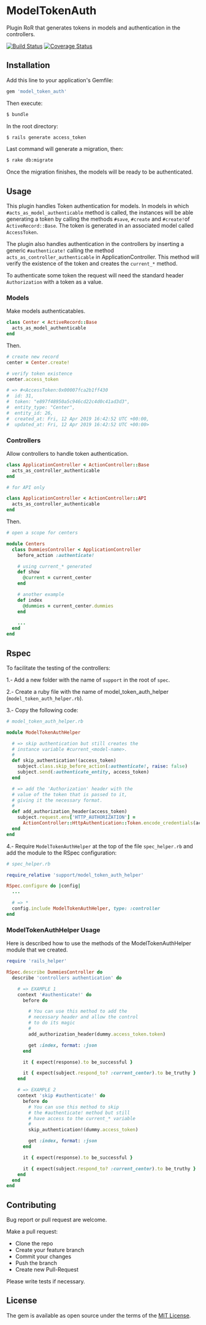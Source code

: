 # ModelTokenAuth

Plugin RoR that generates tokens in models and authentication in the controllers.

[![Build Status](https://travis-ci.org/Kinedu/model_token_auth.svg?branch=develop)](https://travis-ci.org/Kinedu/model_token_auth) [![Coverage Status](https://coveralls.io/repos/github/armando1339/model_token_auth/badge.svg?branch=develop)](https://coveralls.io/github/armando1339/model_token_auth?branch=develop)

## Installation

Add this line to your application's Gemfile:

```ruby
gem 'model_token_auth'
```

Then execute:

```bash
$ bundle
```

In the root directory:

```bash
$ rails generate access_token
```

Last command will generate a migration, then:

```bash
$ rake db:migrate
```

Once the migration finishes, the models will be ready to be authenticated.

## Usage

This plugin handles Token authentication for models. In models in which
`#acts_as_model_authenticable` method is called, the instances will be able generating
a token by calling the methods `#save`, `#create` and `#create!`of `ActiveRecord::Base`.
The token is generated in an associated model called `AccessToken`.

The plugin also handles authentication in the controllers by inserting a generic
`#authenticate!` calling the method `acts_as_controller_authenticable` in
ApplicationController. This method will verify the existence of the token and
creates the `current_*` method.

To authenticate some token the request will need the standard header `Authorization`
with a token as a value.

### Models

Make models authenticatables.

```ruby
class Center < ActiveRecord::Base
  acts_as_model_authenticable
end
```

Then.

```ruby
# create new record
center = Center.create!

# verify token existence
center.access_token

# => #<AccessToken:0x00007fca2b1ff430
#  id: 31,
#  token: "e897f48950a5c946cd22c4d0c41ad3d3",
#  entity_type: "Center",
#  entity_id: 26,
#  created_at: Fri, 12 Apr 2019 16:42:52 UTC +00:00,
#  updated_at: Fri, 12 Apr 2019 16:42:52 UTC +00:00>
```

### Controllers

Allow controllers to handle token authentication.

```ruby
class ApplicationController < ActionController::Base
  acts_as_controller_authenticable
end

# for API only

class ApplicationController < ActionController::API
  acts_as_controller_authenticable
end
```

Then.

```ruby
# open a scope for centers

module Centers
  class DummiesController < ApplicationController
    before_action :authenticate!

    # using current_* generated
    def show
      @current = current_center
    end

    # another example
    def index
      @dummies = current_center.dummies
    end

    ...
  end
end
```

## Rspec

To facilitate the testing of the controllers:

1.- Add a new folder with the name of `support` in the root of `spec`.

2.- Create a ruby file with the name of model_token_auth_helper (`model_token_auth_helper.rb`).

3.- Copy the following code:

```ruby
# model_token_auth_helper.rb

module ModelTokenAuthHelper

  # => skip authentication but still creates the
  # instance variable #current_<model-name>.
  #
  def skip_authentication!(access_token)
    subject.class.skip_before_action(:authenticate!, raise: false)
    subject.send(:authenticate_entity, access_token)
  end

  # => add the 'Authorization' header with the
  # value of the token that is passed to it,
  # giving it the necessary format.
  #
  def add_authorization_header(access_token)
    subject.request.env['HTTP_AUTHORIZATION'] =
      ActionController::HttpAuthentication::Token.encode_credentials(access_token.token)
  end
end
```

4.- Require `ModelTokenAuthHelper` at the top of the file `spec_helper.rb` and add the module to the RSpec configuration:

```ruby
# spec_helper.rb

require_relative 'support/model_token_auth_helper'

RSpec.configure do |config|
  ...

  # => *
  config.include ModelTokenAuthHelper, type: :controller
end
```

### ModelTokenAuthHelper Usage

Here is described how to use the methods of the ModelTokenAuthHelper module that we created.

```ruby
require 'rails_helper'

RSpec.describe DummiesController do
  describe 'controllers authentication' do

    # => EXAMPLE 1
    context '#authenticate!' do
      before do

        # You can use this method to add the
        # necessary header and allow the control
        # to do its magic
        #
        add_authorization_header(dummy.access_token.token)

        get :index, format: :json
      end

      it { expect(response).to be_successful }

      it { expect(subject.respond_to? :current_center).to be_truthy }
    end

    # => EXAMPLE 2
    context 'skip #authenticate!' do
      before do
        # You can use this method to skip
        # the #authenticate! method but still
        # have access to the current_* variable
        #
        skip_authentication!(dummy.access_token)

        get :index, format: :json
      end

      it { expect(response).to be_successful }

      it { expect(subject.respond_to? :current_center).to be_truthy }
    end
  end
end
```

## Contributing

Bug report or pull request are welcome.

Make a pull request:

- Clone the repo
- Create your feature branch
- Commit your changes
- Push the branch
- Create new Pull-Request

Please write tests if necessary.

## License

The gem is available as open source under the terms of the [MIT License](https://opensource.org/licenses/MIT).
